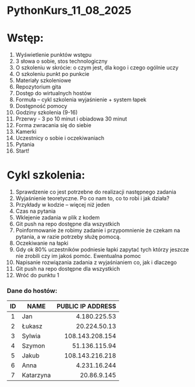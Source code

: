 # PythonKurs_11_08_2025

# Wstęp:
1. Wyświetlenie punktów wstępu
2. 3 słowa o sobie, stos technologiczny
3. O szkoleniu w skrócie: o czym jest, dla kogo i czego ogólnie uczy
4. O szkoleniu punkt po punkcie 
5. Materiały szkoleniowe
6. Repozytorium gita
7. Dostęp do wirtualnych hostów
8. Formuła – cykl szkolenia wyjaśnienie + system łapek
9. Dostępność pomocy
10. Godziny szkolenia (9-16)
11. Przerwy - 3 po 10 minut i obiadowa 30 minut
12. Forma zwracania się do siebie
13. Kamerki
14. Uczestnicy o sobie i oczekiwaniach
15. Pytania
16. Start!



# Cykl szkolenia:
1. Sprawdzenie co jest potrzebne do realizacji następnego zadania
2. Wyjaśnienie teoretyczne. Po co nam to, co to robi i jak działa?
3. Przykłady w kodzie – więcej niż jeden
4. Czas na pytania
5. Wklejenie zadania w plik z kodem
6. Git push na repo dostępne dla wszystkich
7. Poinformowanie że robimy zadanie i przypomnienie że czekam na pytania, a w razie
potrzeby służę pomocą.
8. Oczekiwanie na łapki
9. Gdy ok 80% uczestników podniesie łapki zapytać tych którzy jeszcze nie zrobili czy im
jakoś pomóc. Ewentualna pomoc
10. Napisanie rozwiązania zadania z wyjaśnianiem co, jak i dlaczego
11. Git push na repo dostępne dla wszystkich
12. Wróć do punktu 1


### Dane do hostów:


| ID 	| NAME      	| PUBLIC IP ADDRESS 	|
|:--:	|-----------	|------------------:	|
|  1 	| Jan       	|      4.180.225.53 	|
|  2 	| Łukasz    	|      20.224.50.13 	|
|  3 	| Sylwia    	|   108.143.208.154 	|
|  4 	| Szymon    	|     51.136.115.94 	|
|  5 	| Jakub     	|   108.143.216.218 	|
|  6 	| Anna      	|      4.231.16.244 	|
|  7 	| Katarzyna 	|       20.86.9.145 	|
